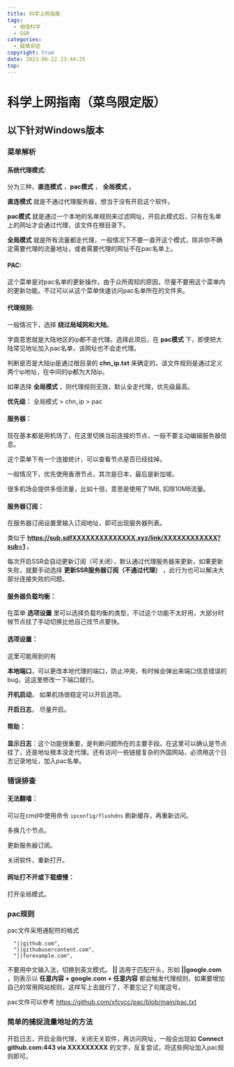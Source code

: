 ```yaml
---
title: 科学上网指南
tags:
  - 相信科学
  - SSR
categories:
  - 疑难杂症
copyright: true
date: 2021-06-22 23:44:25
top:
---
```


# 科学上网指南（菜鸟限定版）

## 以下针对Windows版本

### 菜单解析

#### 系统代理模式:

分为三种，**直连模式** ，**pac模式** ， **全局模式** 。  

**直连模式** 就是不通过代理服务器，想当于没有开启这个软件。  

**pac模式** 就是通过一个本地的名单规则来过滤网址，开启此模式后，只有在名单上的网址才会通过代理，该文件在根目录下。 

**全局模式** 就是所有流量都走代理，一般情况下不要一直开这个模式，除非你不确定需要代理的流量地址，或者需要代理的网址不在pac名单上。

#### PAC:

这个菜单是对pac名单的更新操作，由于众所周知的原因，尽量不要用这个菜单内的更新功能。不过可以从这个菜单快速访问pac名单所在的文件夹。

#### 代理规则:

一般情况下，选择 **绕过局域网和大陆**。  

字面意思就是大陆地区的ip都不走代理。选择此项后，在 **pac模式** 下，即使把大陆常见地址加入pac名单，该网址也不会走代理。  

判断是否是大陆ip是通过根目录的 **chn_ip.txt** 来确定的，该文件规则是通过定义两个ip地址，在中间的ip都为大陆ip。

如果选择 **全局模式** ，则代理规则无效，默认全走代理，优先级最高。

**优先级：** 全局模式 > chn_ip > pac

#### 服务器：

现在基本都是用机场了，在这里切换当前连接的节点，一般不要主动编辑服务器信息。

这个菜单下有一个连接统计，可以查看节点是否已经挂掉。

一般情况下，优先使用香港节点，其次是日本，最后是新加坡。

很多机场会提供多倍流量，比如十倍，意思是使用了1MB, 扣除10MB流量。

<!--more-->

#### 服务器订阅：

在服务器订阅设置里输入订阅地址，即可出现服务器列表。

类似于 **https://sub.sdfXXXXXXXXXXXXXX.xyz/link/XXXXXXXXXXXX?sub=1** 。  

每次开启SSR会自动更新订阅（可关闭），默认通过代理服务器来更新，如果更新失败，就要手动选择 **更新SSR服务器订阅（不通过代理）** ，此行为也可以解决大部分连接失败的问题。

#### 服务器负载均衡：

在菜单 **选项设置** 里可以选择负载均衡的类型，不过这个功能不太好用，大部分时候节点挂了手动切换比他自己找节点要快。

#### 选项设置：

这里可能用到的有   

**本地端口**，可以更改本地代理的端口，防止冲突，有时候会弹出来端口信息错误的bug，这这里修改一下端口就行。

**开机启动**， 如果机场很稳定可以开启选项。

**开启日志**， 尽量开启。

#### 帮助：

**显示日志**：这个功能很重要，是判断问题所在的主要手段。在这里可以确认是节点挂了，还是地址根本没走代理。还有访问一些链接复杂的外国网站，必须用这个日志记录地址，加入pac名单。

### 错误排查

#### 无法翻墙：

可以在cmd中使用命令 ``ipconfig/flushdns`` 刷新缓存，再重新访问。

多换几个节点。

更新服务器订阅。

关闭软件，重新打开。

#### 网址打不开或下载缓慢：

打开全局模式。

### pac规则

pac文件采用通配符的格式

```text
  "||github.com",
  "||githubusercontent.com",
  "||forexample.com",

```

不要用中文输入法，切换到英文模式。 **||** 适用于匹配开头，形如 **||google.com** ，则表示以 **任意内容 + google.com + 任意内容** 都会触发代理规则，如果要增加自己的常用网站规则，这样写上去就行了，不要忘记了句尾逗号。


pac文件可以参考 https://github.com/xfcycc/pac/blob/main/pac.txt


### 简单的捕捉流量地址的方法

开启日志，开启全局代理，关闭无关软件，再访问网址，一般会出现如 **Connect github.com:443 via XXXXXXXXX** 的文字，反复尝试，将这些网址加入pac规则即可。

